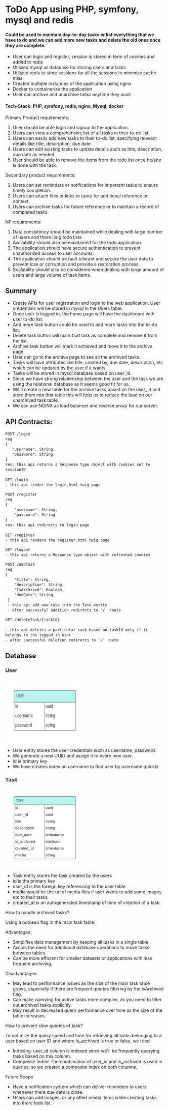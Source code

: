 # ToDo App using PHP, symfony, mysql and redis

#### Could be used to maintain day-to-day tasks or list everything that we have to do and we can add more new tasks and delete the old ones once they are complete.

- User can login and register, session is stored in form of cookies and added to redis
- Utilized mysql as database for storing users and tasks
- Utilized redis to store sessions for all the sessions to minimize cache miss
- Created multiple instances of the application using nginx
- Docker to containerize the application
- User can archive and unarchive tasks anytime they want

#### Tech-Stack: PHP, symfony, redis, nginx, Mysql, docker

Primary Product requirements:

1. User should be able login and signup to the application.
2. Users can view a comprehensive list of all tasks in their to-do list.
3. Users can easily add new tasks to their to-do list, specifying relevant details like title, description, due date.
4. Users can edit existing tasks to update details such as title, description, due date as needed.
5. User should be able to remove the items from the todo list once he/she is done with the task.

 Secondary product requirements:

1. Users can set reminders or notifications for important tasks to ensure timely completion.
2. Users can attach files or links to tasks for additional reference or context.
3. Users can archive tasks for future reference or to maintain a record of completed tasks.

NF requirements:

1. Data consistency should be maintained while dealing with large number of users and there long todo lists.
2. Availability should also be maintained for the todo application.
3. The application should have  secure authentication to prevent unauthorized access to user accounts.
4. The application should be fault tolerant and secure the user data to prevent loss or corruption and provide a restoration process.
5. Scalability should also be considered when dealing with large amount of users and large volume of task items.



## Summary

* Create APIs for user registration and login to the web application. User credentials will be stored in mysql in the Users table.
* Once user is logged in, the home page will have the dashboard with user to-do list.
* Add more task button could be used to add more tasks into the to-do list.
* Delete task button will mark that task as complete and remove it from the list.
* Archive task button will mark it achieved and move it to the archive page.
* User can go to the archive page to see all the archived tasks.
* Tasks will have attributes like title, created by, due date, description, etc which can be updated by the user if it wants.
* Tasks will be stored in mysql database based on user_id.
* Since we have strong relationship between the user and the task we are using the relational database as it seems good fit for us.
* We’ll create a new table for the archive tasks based on the user_id and store them into that table this will help us to reduce the load on our unarchived task table.
* We can use NGINX as load balancer and reverse proxy for our server.




## API Contracts:

```
POST /login
req
{
   "username": String,
   "password": String
}
res: this api returns a Response type object with cookies set to sessionID

GET /login
- this api render the login.html.twig page
```

```
POST /register
req
{
    "username": String,
    "password": String   
}
res: this api redirects to login page

GET /register
- this api renders the register.html.twig page
```

```
GET /logout
- this api returns a Response type object with refreshed cookies
```

```
POST /addTask
req
{
    "title": String,
    "description": String,
    "IsArchived": Boolean,
    "dueDate": String,
 }
 - this api add new task into the Task entity 
 - after successful addition redirects to '/' route
```

```
GET /deleteTask/{taskId}

- this api deletes a particular task based on taskId only if it belongs to the logged in user
- after successful deletion redirects to '/' route
```





## Database

### User
<img src="https://github.com/abhnvv/todo/blob/main/User%20todo%20app%20Model%20.png" alt="User Table Model" width="250" height="200">

* User entity stores the user credentials such as username, password.
* We generate a new UUID and assign it to every new user.
* id is primary key
* We have creates index on username to find user by username quickly

### Task

<img src="https://github.com/abhnvv/todo/blob/main/task%20table%20model.png" alt="User Table Model" width="250" height="250">

* Task entity stores the task created by the users 
* id is the primary key
* user_id is the foreign key referencing to the user table
* media would be the url of media files if user wants to add some images etc to their tasks
* created_at is an autogenerated timestamp of time of creation of a task.

How to handle archived tasks?

Using a boolean flag in the main task table:

Advantages:

* Simplifies data management by keeping all tasks in a single table.
* Avoids the need for additional database operations to move tasks between tables.
* Can be more efficient for smaller datasets or applications with less frequent archiving.

Disadvantages:

* May lead to performance issues as the size of the main task table grows, especially if there are frequent queries filtering by the isArchived flag.
* Can make querying for active tasks more complex, as you need to filter out archived tasks explicitly.
* May result in decreased query performance over time as the size of the table increases.

How to prevent slow queries of task?

To optimize the query speed and time for retrieving all tasks belonging to a user based on user ID and where is_archived is true or false, we tried:

* Indexing: user_id column is indexed since we'll be frequently querying tasks based on this column.
* Composite Index: The combination of user_id and is_archived is used in queries, so we created a composite index on both columns.



Future Scope

* Have a notification system which can deliver reminders to users whenever there due date is close.
* Users can add images, or any other media items while creating tasks into there todo list.

